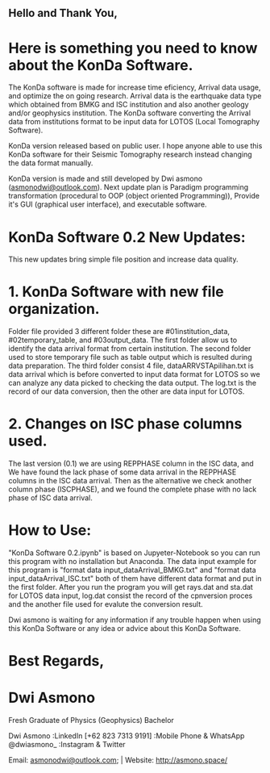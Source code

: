 ## Hello and Thank You,
# Here is something you need to know about the KonDa Software.

The KonDa software is made for increase time eficiency, Arrival data usage, and optimize the on going research. Arrival data is the earthquake data type which obtained from BMKG and ISC institution and also another geology and/or geophysics institution. The KonDa software converting the Arrival data from institutions format to be input data for LOTOS (Local Tomography Software).

KonDa version released based on public user. I hope anyone able to use this KonDa software for their Seismic Tomography research instead changing the data format manually.

KonDa version is made and still developed by Dwi asmono (asmonodwi@outlook.com). Next update plan is Paradigm programming transformation (procedural to OOP (object oriented Programming)), Provide it's GUI (graphical user interface), and executable software.

# KonDa Software 0.2 New Updates:
This new updates bring simple file position and increase data quality.
# 1. KonDa Software with new file organization.
Folder file provided 3 different folder these are #01institution_data, #02temporary_table, and #03output_data.
The first folder allow us to identify the data arrival format from certain institution. The second folder used to store temporary file such as table output which is resulted during data preparation. The third folder consist 4 file, dataARRVSTApilihan.txt is data arrival which is before converted to input data format for LOTOS so we can analyze any data picked to checking the data output. The log.txt is the record of our data conversion, then the other are data input for LOTOS.
# 2. Changes on ISC phase columns used.
The last version (0.1) we are using REPPHASE column in the ISC data, and 
We have found the lack phase of some data arrival in the REPPHASE columns in the ISC data arrival. Then as the alternative we check another column phase (ISCPHASE), and we found the complete phase with no lack phase of ISC data arrival. 

# How to Use:
"KonDa Software 0.2.ipynb" is based on Jupyeter-Notebook so you can run this program with no installation but Anaconda. The data input example for this program is "format data input_dataArrival_BMKG.txt" and "format data input_dataArrival_ISC.txt" both of them have different data format and put in the first folder. After you run the program you will get rays.dat and sta.dat for LOTOS data input, log.dat consist the record of the cpnversion proces and the another file used for evalute the conversion result.

Dwi asmono is waiting for any information if any trouble happen when using this KonDa Software or any idea or advice about this KonDa Software.

# Best Regards,
# Dwi Asmono
Fresh Graduate of Physics (Geophysics) Bachelor

Dwi Asmono :LinkedIn
[+62 823 7313 9191] :Mobile Phone & WhatsApp 
@dwiasmono_ :Instagram & Twitter 


Email: asmonodwi@outlook.com; | Website: http://asmono.space/
